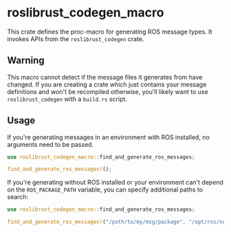 # roslibrust_codegen_macro
This crate defines the proc-macro for generating ROS message types. It invokes APIs from the `roslibrust_codegen` crate.

## Warning
This macro cannot detect if the message files it generates from have changed. If you are creating a crate which just contains your message definitions and won't be recompiled otherwise, you'll likely want to use `roslibrust_codegen` with a `build.rs` script.

## Usage
If you're generating messages in an environment with ROS installed, no arguments need to be passed.

```rust
use roslibrust_codegen_macro::find_and_generate_ros_messages;

find_and_generate_ros_messages!();
```

If you're generating without ROS installed or your environment can't depend on the `ROS_PACKAGE_PATH` variable, you can specify additional paths to search:

```rust
use roslibrust_codegen_macro::find_and_generate_ros_messages;

find_and_generate_ros_messages!("/path/to/my/msg/package", "/opt/ros/noetic");
```
